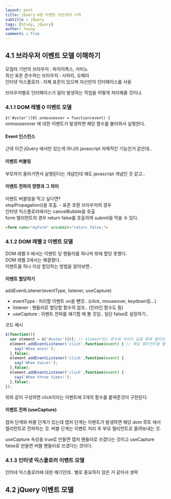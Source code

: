 ```yaml
---
layout: post
title: jQuery-4장 이벤트 모든것의 시작
subtitle : jQuery
tags: [Study, jQuery]
author: Young
comments : True
---
```

## 4.1 브라우저 이벤트 모델 이해하기
  모질라 기반의 브라우저 : 파이어폭스, 카미노<br>
  최신 표준 준수하는 브라우저 : 사파리, 오페라<br>
  인터넷 익스플로러 : 자체 표준이 있으며 자신만의 인터페이스를 사용<br>

  브라우저별로 인터페이스가 달라 발생하는 작업을 어떻게 처리해줄 것이냐.

### 4.1.1 DOM 레벨 0 이벤트 모델
  ```$('#vstar')[0].onmouseover = function(event) {```
  <br>
  onmouserover 에 대한 이벤트가 발생하면 해당 함수를 불러와서 실행한다.

#### Event 인스턴스
  근데 이건 jQuery 에서만 있는게 아니라 javascript 자체적인 기능인거 같은데..

#### 이벤트 버블링
  부모까지 올라가면서 실행된다는 개념인데 얘도 javascript 개념인 것 같고..

#### 이벤트 전파의 영향과 그 의미
  이벤트 버블링을 막고 싶다면?<br>
  stopPropagation()을 호출. - 표준 호환 브라우저의 경우<br>
  인터넷 익스플로러에서는 cancelBubble을 호출<br>
  form 엘리먼트의 경우 return false를 호출하여 submit을 막을 수 있다.<br>
```html 
<form name="myForm" onsubmit="return false;">
```

### 4.1.2 DOM 레벨 2 이벤트 모델
  DOM 레벨 0 에서는 이벤트 당 핸들러를 하나씩 밖에 할당 못했다.<br>
  DOM 레벨 2에서는 해결했다.<br>
  이벤트를 하나 이상 할당하는 방법을 알아보면..<br>

#### 이벤트 할당하기
  addEventListener(eventType, listener, useCapture)
  - eventType : 처리할 이벤트 on을 뺀것.. (click, mouseover, keydown등...)
  - listener : 핸들러로 할당할 함수의 참조.. (인라인 함수도 됨)
  - useCapture : 이벤트 전파를 얘기할 때 볼 것임.. 일단 false로 설정하기..
  
  코드 예시
  ```javascript
  $(function(){
    var element = $('#vstar')[0]; // element라는 변수에 아이디 값을 통해 엘리먼트를 찾아서 넣어준다.
    element.addEventListener('click',function(event) { // 해당 엘리먼트를 불러와 거기에 리스너를 더해준다.
      say('Whee once!');
    },false);
    element.addEventListener('click',function(event) {
      say('Whee twice!');
    },false);
    element.addEventListener('click',function(event) {
      say('Whee three times!');
    },false);
  });
  ```

  위와 같이 구성하면 click이라는 이벤트에 3개의 함수를 붙여준것이 구현된다.

#### 이벤트 전파 (useCapture)
  캡처 단계와 버블 단계가 있는데
  캡처 단계는 이벤트가 발생하면 해당 dom 루트 에서 엘리먼트로 전파하는 것.
  버블 단계는 이벤트 처리 후 부모 엘리먼트로 올려보내는 것.

  useCapture 속성을 true로 만들면 캡처 핸들러로 쓰겠다는 것이고
  useCapture false로 만들면 버블 핸들러로 쓰겠다는 것이다.

### 4.1.3 인터넷 익스플로러 이벤트 모델
  인터네 익스플로러에 대한 얘기인데.. 별로 중요하지 않은 거 같아서 생략

## 4.2 jQuery 이벤트 모델
  
